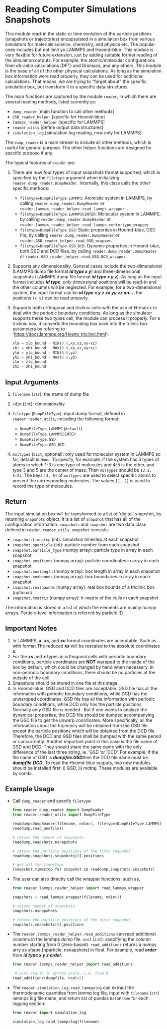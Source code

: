 # Reading Computer Simulations Snapshots

This module read-in the static or time evolution of the particle positions (snapshots or trajectories) encapsulated in a simulation box from various simulators for materials science, 
chemistry, and physics etc. The popular ones includes but not limit yo LAMMPS and Hoomd-blue. This module is very flexible for future extension, just by adding suitable format reading of the simulation outputs. For example, the atomic/molecular configurations from *ab-initio* calculations (DFT) and Gromacs, and any others. This module is the base of all of the other physical calculations. As long as the simulation box information were read properly, they can be used for additional calculations. That means, we are trying to "forget about" the specific simulation box, but transform it to a specific data structures.

The main functions are captured by the module `reader`, in which there are several reading methods, listed currently as:
- `dump_reader` [main function to call other methods]
- `GSD_reader_helper` [specific for Hoomd-blue]
- `lammps_reader_helper` [specific for LAMMPS]
- `reader_utils` [define output data structures]
- `simulation_log` [simulation log reading, now only for LAMMPS]

The `dump_reader` is a main stream to include all other methods, which is useful for general purpose. The other helper functions are designed for specific purpose if any.

The typical features of `reader` are:

1. There are now four types of input snapshots format supported, which is specified by the `filetype` argument when initializing `reader.dump_reader.DumpReader`. Internally, this class calls the other specific methods:
   - `filetype=DumpFileType.LAMMPS`: Atomistic system in LAMMPS, by calling `reader.dump_reader.DumpReader` or `reader.lammps_reader_helper.read_lammps_wrapper `.
   - `filetype=DumpFileType.LAMMPSCENTER`: Molecular system in LAMMPS, by calling `reader.dump_reader.DumpReader` or `reader.lammps_reader_helper.read_lammps_centertype_wrapper`
   - `filetype=DumpFileType.GSD`: Static properties in Hoomd-blue, GSD file, by calling `reader.dump_reader.DumpReader` or `reader.GSD_reader_helper.read_GSD_wrapper`.  
   - `filetype=DumpFileType.GSD_DCD`: Dynamic properties in Hoomd-blue, both GSD and DCD files, by calling `reader.dump_reader.DumpReader` or `reader.GSD_reader_helper.read_GSD_DCD_wrapper`.

2. Supports any dimensionality. General cases include the two-dimensional (LAMMPS dump file format ***id type x y***) and three-dimensional snapshots (LAMMPS dump file format ***id type x y z***). As long as the input format includes ***id type***, only dimensional positions will be read-in and the other columns will be neglected. For example, for a two-dimensional system, the input format can be ***id type x y z xx yy zz nn...***, the positions `(x y)` can be read properly.

3. Supports both orthogonal and triclinic cells with the use of H-matrix to deal with the periodic boundary conditions. As long as the simulator supports these two types cell, the module can process it properly. For a triclinic box, it converts the bounding box back into the trilinic box parameters by refering to 'https://docs.lammps.org/Howto_triclinic.html':

   ```python
   xlo = xlo_bound - MIN(0.0,xy,xz,xy+xz)
   xhi = xhi_bound - MAX(0.0,xy,xz,xy+xz)
   ylo = ylo_bound - MIN(0.0,yz)
   yhi = yhi_bound - MAX(0.0,yz)
   zlo = zlo_bound
   zhi = zhi_bound
   ```

## Input Arguments

1. `filename` (`str`): the name of dump file
2. `ndim` (`int`): dimensionality
3. `filetype` (`DumpFileType`): input dump format, defined in `reader.reader_utils`, including the following format:
   - `DumpFileType.LAMMPS` (`default`)
   - `DumpFileType.LAMMPSCENTER`
   - `DumpFileType.GSD`
   - `DumpFileType.GSD_DCD`

4. `moltypes` (`dict`, optional): only used for molecular system in LAMMPS so far, default is `None`. To specify, for example, if the system has 5 types of atoms in which 1-3 is one type of molecules and 4-5 is the other, and type 3 and 5 are the center of mass. Then `moltypes` should be `{3:1, 5:2}`. The keys `[3, 5]` of  `moltypes` are used to select specific atoms to present the corresponding molecules. The values `[1, 2]` is used to record the type of molecules.

## Return

The input simulation box will be transformed to a list of 'digital' snapshot, by returning `snapshots` object. It is a list of `snapshot` that has all of the configuration information. `snapshots` and `snapshot` are two data class defined in `reader.reader_utils`.  `snapshot` consists:

- `snapshot.timestep` (int): simulation timestep at each snapshot
- `snapshot.nparticle` (int): particle number from each snapshot
- `snapshot.particle_type` (numpy array): particle type in array in each snapshot
- `snapshot.positions` (numpy array): particle coordinates in array in each snapshot
- `snapshot.boxlength` (numpy array): box length in array in each snapshot
- `snapshot.boxbounds` (numpy array): box boundaries in array in each snapshot
- `snapshot.realbounds` (numpy array): real box bounds of a triclinic box (optional)
- `snapshot.hmatrix` (numpy array): h-matrix of the cells in each snapshot

The information is stored in a list of which the elements are mainly numpy arrays. Particle-level information is referred by particle ID.

## Important Notes

1. In LAMMPS, ***x***, ***xs***, and ***xu*** format coordinates are acceptable. Such as with format The reduced ***xs*** will be rescaled to the absolute coordinates ***x***.
2. For the ***xs*** and ***x*** types in orthogonal cells with periodic boundary conditions, particle coordinates are **NOT** warpped to the inside of the box by default, which could be changed by hand when necessary. In non-periodic boundary conditions, there should be no particles at the outside of the cell.
3. Snapshots should be stored in one file at this stage.
4. In Hoomd-blue, GSD and DCD files are acceptable. GSD file has all the information with periodic boundary conditions, while DCD has the unwarpped coordinates. GSD file has all the information with periodic boundary conditions, while DCD only has the particle positions. Normally only GSD file is needed . But if one wants to analyze the dynamical properties, the DCD file should be dumped accompanying the GSD file to get the unwarp coordinates. More specifically, all the information about the trajectory will be obtained from the GSD file except the particle positions which will be obtained from the DCD file. Therefore, the DCD and GSD files shall be dumped with the same period or concurrently. Another important point in this case is the file name of GSD and DCD. They should share the same name with the only difference of the last three string, ie. ‘GSD ’or ‘DCD’. For example, if the file name of GSD is ***dumpfile.GSD***then the DCD file name must be ***dumpfile.DCD***. To read the Hoomd-blue outputs, two new modules should be installed first: i) GSD; ii) mdtraj. These modules are available by conda. 

## Example Usage

- Call `dump_reader` and specify `filetype`:

  ```python
  from reader.dump_reader import DumpReader
  from reader.reader_utils import DumpFileType

  readdump=DumpReader(filename, ndim=3, filetype=DumpFileType.LAMMPS)
  readdump.read_onefile()
  
  # return the number of snapshots
  readdump.snapshots.nsnapshots
  
  # return the particle positions of the first snapshot
  readdump.snapshots.snapshots[0].positions

  # get all the timesteps
  [snapshot.timestep for snapshot in readdump.snapshots.snapshots]
  ```

- The user can also directly call the wrapper functions, such as,

  ```python
  from reader.lammps_reader_helper import read_lammps_wrapper
  
  snapshots = read_lammps_wrapper(filename, ndim=3)
  
  # return number of snapshots
  snapshots.nsnapshots
  
  # return the particle positions of the first snapshot
  snapshots.snapshots[0].positions
  ```

- The `reader.lammps_reader_helper.read_additions` can read additional columns in the lammps dump file. ​`ncol` (`int`): specifying the column number starting from 0 (zero-based). `read_additions` returns a numpy arry as shape [nparticle, nsnapshots] in float. For example, read ***order*** from ***id type x y z order***. 

  ```python
  from reader.lammps_reader_helper import read_additions

   # ncol starts in python style, i.e. from 0
  read_additions(dumpfile, ncol=5)
  ```

- The `reader.simulation_log.read_lammpslog` can extract the thermodynamic quantities from lammp log file, input with `filename` (`str`) lammps log file name, and return list of pandas `DataFrame` for each logging section:

  ```python
  from reader import simulation_log
  
  simulation_log.read_lammpslog(filename)
  ```

